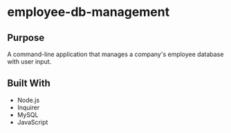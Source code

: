 # employee-db-management

## Purpose
A command-line application that manages a company's employee database with user input. 

## Built With
- Node.js
- Inquirer
- MySQL
- JavaScript

